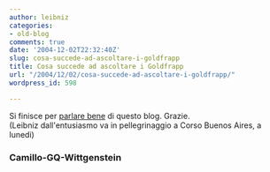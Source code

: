 ```yaml
---
author: leibniz
categories:
- old-blog
comments: true
date: '2004-12-02T22:32:40Z'
slug: cosa-succede-ad-ascoltare-i-goldfrapp
title: Cosa succede ad ascoltare i Goldfrapp
url: "/2004/12/02/cosa-succede-ad-ascoltare-i-goldfrapp/"
wordpress_id: 598

---
```

Si finisce per [parlare bene](https://www.ilfoglio.it/uploads/camillo/renosubgqdic2004.html) di questo blog. Grazie.  
(Leibniz dall'entusiasmo va in pellegrinaggio a Corso Buenos Aires, a lunedi)




### Camillo-GQ-Wittgenstein
